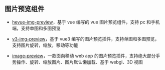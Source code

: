## 图片预览组件

- [hevue-img-preview](https://heyongsheng.github.io/zh/guide/getting-started.html)，基于 vue 编写的 vue 图片预览组件，支持 pc 和手机端，支持单图和多图预览

- [v3-img-preview](https://alfred-skyblue.github.io/v3-img-preview/guide/#%E4%BB%8B%E7%BB%8D)，基于 vue3 编写的图片预览插件，支持单图和多图预览，支持图片旋转，缩放，移动等功能

- [image-preview](https://github.com/daxiazilong/image-preview/blob/HEAD/REAEME-zh-CN.md)，一款面向移动 web app 的图片预览插件，支持绝大部分手势操作、旋转、缩放图片、图片默认懒加载、基于 webgl、3D 视图
